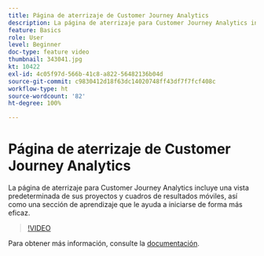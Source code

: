 ```yaml
---
title: Página de aterrizaje de Customer Journey Analytics
description: La página de aterrizaje para Customer Journey Analytics incluye una vista predeterminada de sus proyectos y cuadros de resultados móviles, así como una sección de aprendizaje que le ayuda a iniciarse de forma más eficaz.
feature: Basics
role: User
level: Beginner
doc-type: feature video
thumbnail: 343041.jpg
kt: 10422
exl-id: 4c05f97d-566b-41c8-a822-56482136b04d
source-git-commit: c9830412d18f63dc14020748ff43df7f7fcf408c
workflow-type: ht
source-wordcount: '82'
ht-degree: 100%

---
```


# Página de aterrizaje de Customer Journey Analytics

La página de aterrizaje para Customer Journey Analytics incluye una vista predeterminada de sus proyectos y cuadros de resultados móviles, así como una sección de aprendizaje que le ayuda a iniciarse de forma más eficaz.

>[!VIDEO](https://video.tv.adobe.com/v/343041/?quality=12&learn=on)

Para obtener más información, consulte la [documentación](https://experienceleague.adobe.com/docs/analytics-platform/using/cja-overview/landing.html?lang=es).
